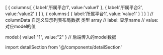 [
  {
    columns:[
      {
        label:'所属平台1',
        value:'value1'
      },
      {
        label:'所属平台2',
        value:'value2'
      }
    ]
  },
  {
    columns:[
      {
        label:'所属平台1',
        value:'value1'
      }
    ]
  }
]
// columnData 自定义显示列表布局数据  类型 array
// label: 显示name
// value: 对应model的值

model:{
  value1:"1",
  value:"2"
} // 后端传入的model数据

import detailSection from '@/components/detailSection'

<detailSection :column-data="Array"  :model="Obj"/>